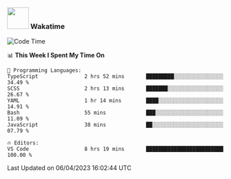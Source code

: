 ### <img src="https://media.giphy.com/media/VgCDAzcKvsR6OM0uWg/giphy.gif" width="50"> Wakatime

  <!--START_SECTION:waka-->
![Code Time](http://img.shields.io/badge/Code%20Time-1%2C355%20hrs%203%20mins-blue)

📊 **This Week I Spent My Time On** 

```text
💬 Programming Languages: 
TypeScript               2 hrs 52 mins       █████████░░░░░░░░░░░░░░░░   34.49 % 
SCSS                     2 hrs 13 mins       ███████░░░░░░░░░░░░░░░░░░   26.67 % 
YAML                     1 hr 14 mins        ████░░░░░░░░░░░░░░░░░░░░░   14.91 % 
Bash                     55 mins             ███░░░░░░░░░░░░░░░░░░░░░░   11.09 % 
JavaScript               38 mins             ██░░░░░░░░░░░░░░░░░░░░░░░   07.79 % 

🔥 Editors: 
VS Code                  8 hrs 19 mins       █████████████████████████   100.00 % 
```


 Last Updated on 06/04/2023 16:02:44 UTC
<!--END_SECTION:waka-->
